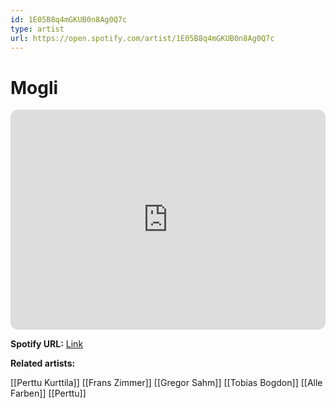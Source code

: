 ```yaml
---
id: 1E05B8q4mGKUB0n8Ag0Q7c
type: artist
url: https://open.spotify.com/artist/1E05B8q4mGKUB0n8Ag0Q7c
---
```

# Mogli

<iframe style="border-radius:12px" src="https://open.spotify.com/embed/artist/1E05B8q4mGKUB0n8Ag0Q7c" width="100%" height="352" frameBorder="0" allowfullscreen="" allow="autoplay; clipboard-write; encrypted-media; fullscreen; picture-in-picture" loading="lazy"></iframe>

**Spotify URL:** [Link](https://open.spotify.com/artist/1E05B8q4mGKUB0n8Ag0Q7c)

**Related artists:**

[[Perttu Kurttila]]
[[Frans Zimmer]]
[[Gregor Sahm]]
[[Tobias Bogdon]]
[[Alle Farben]]
[[Perttu]]
